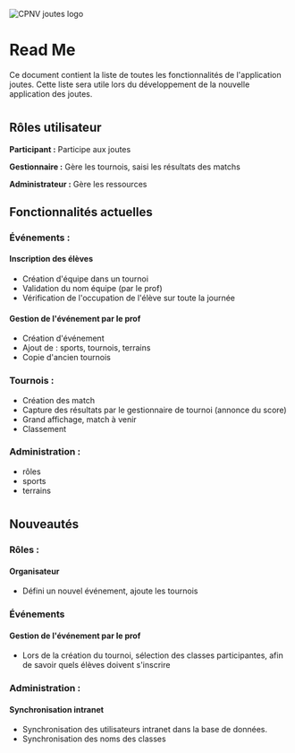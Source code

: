 ![CPNV joutes logo](https://github.com/CPNV-ES/Joutes/blob/master/wiki/logo-black.png)

# Read Me

Ce document contient la liste de toutes les fonctionnalités de l'application joutes. Cette liste sera utile lors du développement de la nouvelle application des joutes.

# 

## Rôles utilisateur

**Participant :** Participe aux joutes 

**Gestionnaire :** Gère les tournois, saisi les résultats des matchs

**Administrateur :** Gère les ressources


## Fonctionnalités actuelles

### Événements :

#### Inscription des élèves  
- Création d'équipe dans un tournoi
- Validation du nom équipe (par le prof)
- Vérification de l'occupation de l'élève sur toute la journée

#### Gestion de l'événement par le prof
 - Création d'événement
 - Ajout de : sports, tournois, terrains
 - Copie d'ancien tournois


### Tournois :
- Création des match 
- Capture des résultats par le gestionnaire de tournoi (annonce du score)
- Grand affichage, match à venir
- Classement 


### Administration :
- rôles
- sports
- terrains

# 

## Nouveautés

### Rôles :

#### Organisateur 
 - Défini un nouvel événement, ajoute les tournois

### Événements

#### Gestion de l'événement par le prof
 - Lors de la création du tournoi, sélection des classes participantes, afin de savoir quels élèves doivent s'inscrire


### Administration :

#### Synchronisation intranet
 - Synchronisation des utilisateurs intranet dans la base de données.
 - Synchronisation des noms des classes

 